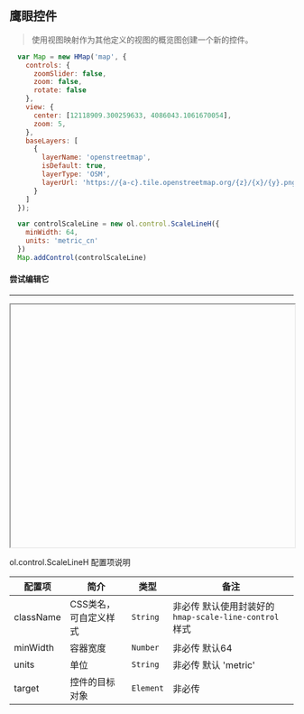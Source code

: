 ## 鹰眼控件

> 使用视图映射作为其他定义的视图的概览图创建一个新的控件。

```javascript
  var Map = new HMap('map', {
    controls: {
      zoomSlider: false,
      zoom: false,
      rotate: false
    },
    view: {
      center: [12118909.300259633, 4086043.1061670054],
      zoom: 5,
    },
    baseLayers: [
      {
        layerName: 'openstreetmap',
        isDefault: true,
        layerType: 'OSM',
        layerUrl: 'https://{a-c}.tile.openstreetmap.org/{z}/{x}/{y}.png'
      }
    ]
  });

  var controlScaleLine = new ol.control.ScaleLineH({
    minWidth: 64,
    units: 'metric_cn'
  })
  Map.addControl(controlScaleLine)
```

#### 尝试编辑它
---
<iframe width="100%" height="430"></iframe>

ol.control.ScaleLineH 配置项说明

| 配置项 | 简介 | 类型 | 备注 |
| --- | --- |--- | --- |
| className | CSS类名，可自定义样式 | `String` | 非必传 默认使用封装好的 ```hmap-scale-line-control``` 样式 |
| minWidth | 容器宽度 | `Number` | 非必传 默认64|
| units	 | 单位 | `String` | 非必传 默认 'metric'|
| target | 控件的目标对象 | `Element` | 非必传 |
